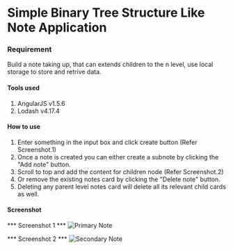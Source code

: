 # Simple Binary Tree Structure Like Note Application

### Requirement

Build a note taking up, that can extends children to the n level, use local storage to store and retrive data.

#### Tools used
1) AngularJS v1.5.6
2) Lodash v4.17.4

#### How to use

1) Enter something in the input box and click create button (Refer Screenshot.1)
2) Once a note is created you can either create a subnote by clicking the "Add note" button.
3) Scroll to top and add the content for children node (Refer Screenshot.2)
4) Or remove the existing notes card by clicking the "Delete note" button.
5) Deleting any parent level notes card will delete all its relevant child cards as well.

#### Screenshot

*** Screenshot 1 ***
![Primary Note](https://github.com/ajai-sandy/notesApp/PrimaryNote.png)

*** Screenshot 2 ***
![Secondary Note](https://github.com/ajai-sandy/notesApp/secondaryNote.png)

